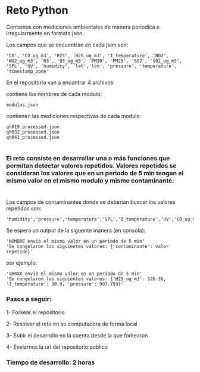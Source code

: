# Reto Python
Contamos con mediciones ambientales de manera periodica e irregularmente en formato json.

Los campos que se encuentran en cada json son:
```
'CO', 'CO_ug_m3', 'H2S', 'H2S_ug_m3', 'I_temperature', 'NO2', 'NO2_ug_m3', 'O3', 'O3_ug_m3', 'PM10', 'PM25', 'SO2', 'SO2_ug_m3', 'SPL', 'UV', 'humidity', 'lat','lon', 'pressure', 'temperature', 'timestamp_zone'
```
En el repositorio van a encontrar 4 archivos:

contiene los nombres de cada modulo:
```
modulos.json
```
contienen las mediciones respectivas de cada modulo:
```
qh019_processed.json
qh032_processed.json
qh041_processed.json
```

#

### El reto consiste en desarrollar una o más funciones que permitan detectar valores repetidos. Valores repetidos se consideran los valores que en un periodo de 5 min tengan el mismo valor en el mismo modulo y mismo contaminante.
#

Los campos de contaminantes donde se deberian buscar los valores repetidos son:
```
'humidity','pressure','temperature','SPL','I_temperature','UV','CO_ug_m3','H2S_ug_m3','NO2_ug_m3','O3_ug_m3','PM1','PM10','PM25','SO2_ug_m3'
```
Se espera un output de la siguente manera (en consola):
```
'NOMBRE envió el mismo valor en un periodo de 5 min'
'Se congelaron los siguientes valores: {'contaminante': valor repetido}'
```
por ejemplo:
```
'qH0XX envió el mismo valor en un periodo de 5 min'
'Se congelaron los siguientes valores: {'H2S_ug_m3': 526.36, 'I_temperature': 30.9, 'pressure': 997.759}'
```
### Pasos a seguir:

1- Forkear el repositorio

2- Resolver el reto en su computadora de forma local

3- Subir el desarrollo en la cuenta desde la que forkearon

4- Enviarnos la url del repositorio publico

### Tiempo de desarrollo: 2 horas